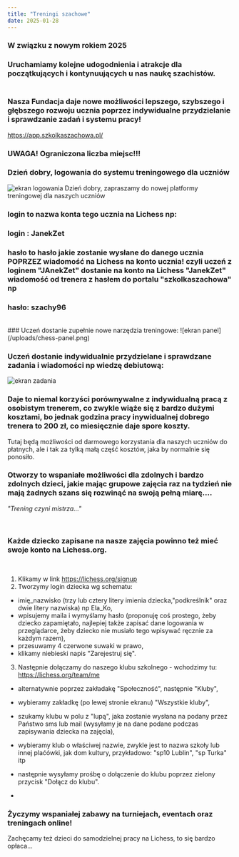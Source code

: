 ```yaml
---
title: "Treningi szachowe"
date: 2025-01-28
---
```

### W związku z nowym rokiem 2025
### Uruchamiamy kolejne udogodnienia i atrakcje dla początkujących i kontynuujących u nas naukę szachistów. 

### <br> Nasza Fundacja daje nowe możliwości lepszego, szybszego i głębszego rozwoju ucznia poprzez indywidualne przydzielanie i sprawdzanie zadań i systemu pracy!

https://app.szkolkaszachowa.pl/

### UWAGA! Ograniczona liczba miejsc!!!

### Dzień dobry, logowania do systemu treningowego dla uczniów
![ekran logowania](/uploads/chess-logowanie.png)
Dzień dobry, zapraszamy do nowej platformy treningowej dla naszych uczniów 

### login to nazwa konta tego ucznia na Lichess np:
### login : JanekZet
### hasło to hasło jakie zostanie wysłane do danego ucznia POPRZEZ wiadomość na Lichess na konto ucznia! czyli uczeń z loginem "JAnekZet" dostanie na konto na Lichess "JanekZet" wiadomość od trenera z hasłem do portalu "szkolkaszachowa" np
### hasło: szachy96
<br>
### Uczeń dostanie zupełnie nowe narzędzia treningowe:
![ekran panel](/uploads/chess-panel.png)

### Uczeń dostanie indywidualnie przydzielane i sprawdzane zadania i wiadomości np wiedzę debiutową:
![ekran zadania](/uploads/chess-zadania.png)

### Daje to niemal korzyści porównywalne z indywidualną pracą z osobistym trenerem, co zwykle wiąże się z bardzo dużymi kosztami, bo jednak godzina pracy inywidualnej dobrego trenera to 200 zł, co miesięcznie daje spore koszty.
Tutaj będą możliwości od darmowego korzystania dla naszych uczniów do płatnych, ale i tak za tylką małą część kosztów, jaka by normalnie się ponosiło.

### Otworzy to wspaniałe możliwości dla zdolnych i bardzo zdolnych dzieci, jakie mając grupowe zajęcia raz na tydzień nie mają żadnych szans się rozwinąć na swoją pełną miarę....


<i>"Trening czyni mistrza..."</i>

<br>

### Każde dziecko zapisane na nasze zajęcia powinno też mieć swoje konto na Lichess.org.
<br>

1. Klikamy w link https://lichess.org/signup
2. Tworzymy login dziecka wg schematu: 

- imię_nazwisko (trzy lub cztery litery imienia dziecka,"podkreślnik" oraz dwie litery nazwiska) np Ela_Ko,
- wpisujemy maila i wymyślamy hasło (proponuję coś prostego, żeby dziecko zapamiętało, najlepiej także zapisać dane logowania w przeglądarce, żeby dziecko nie musiało tego wpisywać ręcznie za każdym razem),
- przesuwamy 4 czerwone suwaki w prawo,
- klikamy niebieski napis "Zarejestruj się".

3. Następnie dołączamy do naszego klubu szkolnego - wchodzimy tu: https://lichess.org/team/me

- alternatywnie poprzez zakładakę "Społeczność", następnie "Kluby",
- wybieramy zakładkę (po lewej stronie ekranu) "Wszystkie kluby",
- szukamy klubu w polu z "lupą", jaka zostanie wysłana na podany przez Państwo sms lub mail (wysyłamy je na dane podane podczas zapisywania dziecka na zajęcia),
- wybieramy klub o właściwej nazwie, zwykle jest to nazwa szkoły lub innej plaćówki, jak dom kultury, przykładowo:
  "sp10 Lublin", "sp Turka" itp

- następnie wysyłamy prośbę o dołączenie do klubu poprzez zielony przycisk "Dołącz do klubu".
- 
### Życzymy wspaniałej zabawy na turniejach, eventach oraz treningach online!
Zachęcamy też dzieci do samodzielnej pracy na Lichess, to się bardzo opłaca...
